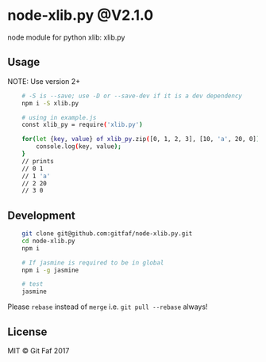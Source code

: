 # node-xlib.py @V2.1.0

node module for python xlib: xlib.py

## Usage

NOTE: Use version 2+

```bash
    # -S is --save; use -D or --save-dev if it is a dev dependency
    npm i -S xlib.py

    # using in example.js
    const xlib_py = require('xlib.py')

    for(let {key, value} of xlib_py.zip([0, 1, 2, 3], [10, 'a', 20, 0])) {
        console.log(key, value);
    }
    // prints
    // 0 1
    // 1 'a'
    // 2 20
    // 3 0
```

## Development

```bash
    git clone git@github.com:gitfaf/node-xlib.py.git
    cd node-xlib.py
    npm i

    # If jasmine is required to be in global
    npm i -g jasmine

    # test
    jasmine
```

Please `rebase` instead of `merge` i.e. `git pull --rebase` always!

## License

MIT &copy; Git Faf 2017
